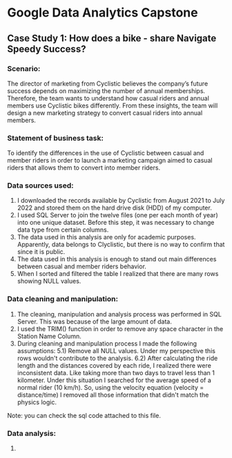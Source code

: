 # Google Data Analytics Capstone
## Case Study 1: How does a bike - share Navigate Speedy Success? 

### Scenario: 

The director of marketing from Cyclistic believes the company’s future success depends on maximizing the number of annual memberships. Therefore, the team wants to understand how casual riders and annual members use Cyclistic bikes differently. From these insights, the team will design a new marketing strategy to convert casual riders into annual members.

### Statement of business task:

To identify the differences in the use of Cyclistic between casual and member riders in order to launch a marketing campaign aimed to casual riders that allows them to convert into member riders.

### Data sources used:

1) I downloaded the records available by Cyclistic from August 2021 to July 2022 and  stored them on the hard drive disk (HDD) of my computer.
2) I used SQL Server to join the twelve files (one per each month of year) into one unique dataset. Before this step, it was necessary to change data type from certain columns.
3) The data used in this analysis are only for academic purposes. Apparently, data belongs to Clyclistic, but there is no way to confirm that since it is public. 
4) The data used in this analysis is enough to stand out main differences between casual and member riders behavior. 
5) When I sorted and filtered the table I realized that there are many rows showing NULL values. 

### Data cleaning and manipulation:

1) The cleaning, manipulation and analysis process was performed in SQL Server. This was because of the large amount of data.
2) I used the TRIM() function in order to remove any space character in the Station Name Column.  
4) During cleaning and manipulation process I made the following assumptions:
5.1) Remove all NULL values. Under my perspective this rows wouldn't contribute to the analysis.
6.2) After calculating the ride length and the distances covered by each ride, I realized there were inconsistent data. Like taking more than two days to travel less than 1 kilometer. Under this situation I searched for the average speed of a normal rider (10 km/h). So, using the velocity equation
(velocity = distance/time) I removed all those information that didn't match the physics logic. 

Note: you can check the sql code attached to this file. 

### Data analysis:

1) 

